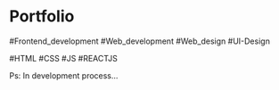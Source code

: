 # Portfolio
#Frontend_development #Web_development #Web_design #UI-Design

#HTML #CSS #JS #REACTJS

Ps: In development process...
